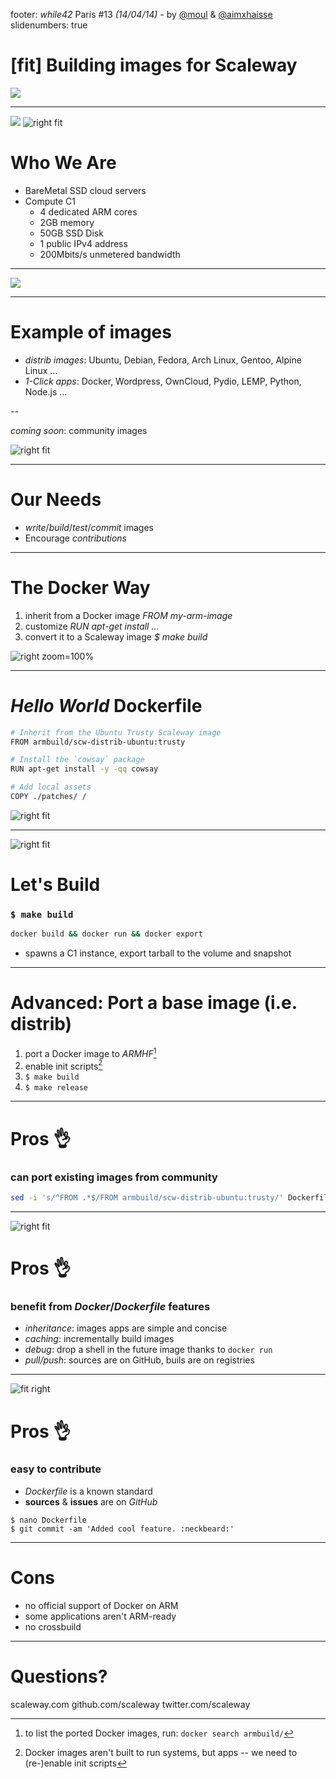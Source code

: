 footer: *while42* Paris #13 *(14/04/14)* - by [@moul](https://twitter.com/moul) & [@aimxhaisse](https://twitter.com/aimxhaisse)
slidenumbers: true

# [fit] Building images for **Scaleway**

![](assets/image-board.jpg)

---

![](assets/image-board.jpg)
![right fit](assets/node.png)

# Who We Are

- BareMetal SSD cloud servers
- Compute C1
  - 4 dedicated ARM cores
  - 2GB memory
  - 50GB SSD Disk
  - 1 public IPv4 address
  - 200Mbits/s unmetered bandwidth

---

![](https://www.youtube.com/watch?v=XFhgSKNJP2s)

---

# Example of images

- *distrib images*: Ubuntu, Debian, Fedora, Arch Linux, Gentoo, Alpine Linux ...
- *1-Click apps*: Docker, Wordpress, OwnCloud, Pydio, LEMP, Python, Node.js ...

--

*coming soon*: community images

![right fit](assets/imagehub.png)

---

# Our Needs

- *write*/*build*/*test*/*commit* images
- Encourage *contributions*

---

# The Docker Way

1. inherit from a Docker image
  *FROM my-arm-image*
2. customize
  *RUN apt-get install ...*
3. convert it to a Scaleway image
  *$ make build*

![right zoom=100%](assets/docker-image-to-scaleway-image.png)

---

# *Hello World* Dockerfile

```bash
# Inherit from the Ubuntu Trusty Scaleway image
FROM armbuild/scw-distrib-ubuntu:trusty

# Install the `cowsay` package
RUN apt-get install -y -qq cowsay

# Add local assets
COPY ./patches/ /
```

![right fit](assets/image-helloworld.png)

---

![right fit](assets/make-build.png)

# Let's Build

### `$ make build`

```bash
docker build && docker run && docker export
```
- spawns a C1 instance, export tarball to the volume and snapshot

---

# Advanced: Port a base image (i.e. distrib)

1. port a Docker image to *ARMHF*[^1]
2. enable init scripts[^2]
3. `$ make build`
4. `$ make release`

[^1]: to list the ported Docker images, run: `docker search armbuild/`

[^2]: Docker images aren't built to run systems, but apps -- we need to (re-)enable init scripts

---

# Pros :ok_hand:

### can port existing images from community

```bash
sed -i 's/^FROM .*$/FROM armbuild/scw-distrib-ubuntu:trusty/' Dockerfile
```

---

![right fit](assets/make-help.png)

# Pros :ok_hand:

### benefit from *Docker*/*Dockerfile* features

- *inheritance*: images apps are simple and concise
- *caching*: incrementally build images
- *debug*: drop a shell in the future image thanks to `docker run`
- *pull/push*: sources are on GitHub, buils are on registries

---

![fit right](assets/github-app-docker.png)

# Pros :ok_hand:

### easy to contribute

- *Dockerfile* is a known standard
- **sources** & **issues** are on *GitHub*

```
$ nano Dockerfile
$ git commit -am 'Added cool feature. :neckbeard:'
```

---

# Cons

- no official support of Docker on ARM
- some applications aren't ARM-ready
- no crossbuild

---

# Questions?

scaleway.com
github.com/scaleway
twitter.com/scaleway
